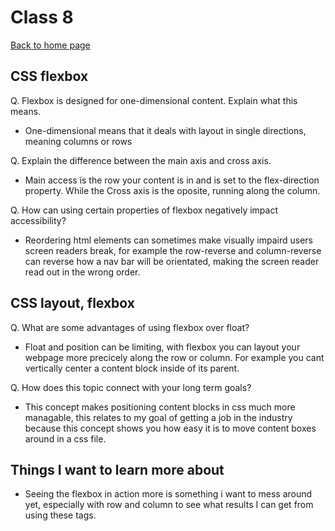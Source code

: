 # Class 8

[Back to home page](../README.md)

## CSS flexbox

Q. Flexbox is designed for one-dimensional content. Explain what this means.

- One-dimensional means that it deals with layout in single directions, meaning columns or rows

Q. Explain the difference between the main axis and cross axis.

- Main access is the row your content is in and is set to the flex-direction property. While the Cross axis is the oposite, running along the column.

Q. How can using certain properties of flexbox negatively impact accessibility?

- Reordering html elements can sometimes make visually impaird users screen readers break, for example the row-reverse and column-reverse can reverse how a nav bar will be orientated, making the screen reader read out in the wrong order.

## CSS layout, flexbox

Q. What are some advantages of using flexbox over float?

- Float and position can be limiting, with flexbox you can layout your webpage more precicely along the row or column. For example you cant vertically center a content block inside of its parent.

Q. How does this topic connect with your long term goals?

- This concept makes positioning content blocks in css much more managable, this relates to my goal of getting a job in the industry because this concept shows you how easy it is to move content boxes around in a css file.

## Things I want to learn more about

- Seeing the flexbox in action more is something i want to mess around yet, especially with row and column to see what results I can get from using these tags.
